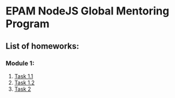 # EPAM NodeJS Global Mentoring Program
## List of homeworks:
### Module 1:
1. [Task 1.1](./1.1/)
1. [Task 1.2](./1.2/)
1. [Task 2](./2/)